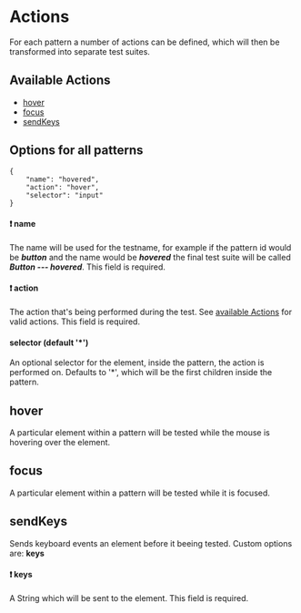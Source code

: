 # Actions

For each pattern a number of actions can be defined, which will then be transformed
into separate test suites.

## Available Actions
- [hover](#hover)
- [focus](#focus)
- [sendKeys](#sendKeys)

## Options for all patterns

```
{
    "name": "hovered",
    "action": "hover",
    "selector": "input"
}
```

#### :exclamation: name

The name will be used for the testname, for example if the pattern id would be
***button*** and the name would be ***hovered*** the final test suite will be
called ***Button --- hovered***. This field is required.


#### :exclamation: action

The action that's being performed during the test.
See [available Actions](#available-actions) for valid actions.
This field is required.

#### selector (default '*')

An optional selector for the element, inside the pattern, the action is
performed on. Defaults to '*', which will be the first children inside the pattern.

## hover

A particular element within a pattern will be tested while the mouse is hovering
over the element.

## focus

A particular element within a pattern will be tested while it is focused.

## sendKeys

Sends keyboard events an element before it beeing tested.
Custom options are: **keys**

#### :exclamation: keys

A String which will be sent to the element. This field is required.
